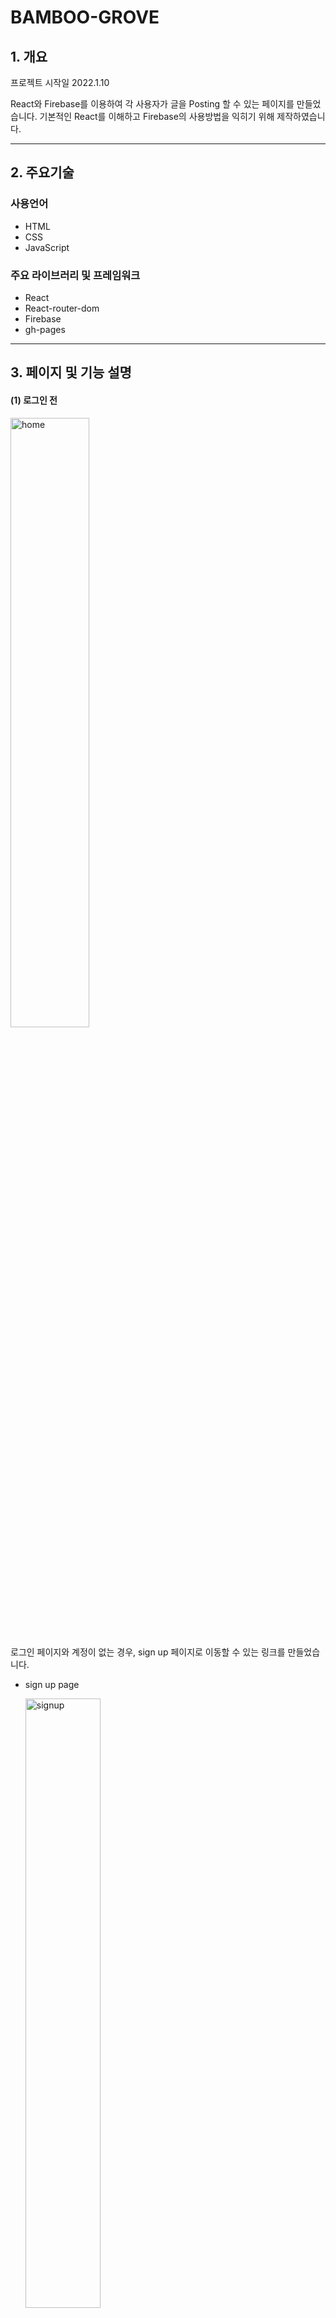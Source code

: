 # **BAMBOO-GROVE**

## **1. 개요**

프로젝트 시작일 2022.1.10

React와 Firebase를 이용하여 각 사용자가 글을 Posting 할 수 있는 페이지를 만들었습니다. 기본적인 React를 이해하고 Firebase의 사용방법을 익히기 위해 제작하였습니다.

---

## **2. 주요기술**

### 사용언어

- HTML
- CSS
- JavaScript

### 주요 라이브러리 및 프레임워크

- React
- React-router-dom
- Firebase
- gh-pages

---

## **3. 페이지 및 기능 설명**

#### (1) 로그인 전

<img src='https://user-images.githubusercontent.com/42715840/151131744-18376245-3e04-4c75-ada0-ec912142a2d0.png' alt='home' width="50%"/>

로그인 페이지와 계정이 없는 경우, sign up 페이지로 이동할 수 있는 링크를 만들었습니다.

- sign up page

  <img src='https://user-images.githubusercontent.com/42715840/151131868-9777fb68-9ba0-4025-b8ec-8df242016c4d.png' alt='signup' width='50%'/>

#### (2) 로그인 후

<img src='https://user-images.githubusercontent.com/42715840/151131797-9cacead8-2eb4-4427-b77f-4e0bdfc5c8c4.png' alt='home2' width='50%'/>

포스팅된 모든 사용자들의 글을 확인할 수 있습니다.
글을 작성하여 제출하면 작성자의 이름, 내용, 생성날짜, 수정날짜, 유저id, 유저photo 값을 가지고 생성되어 포스팅 되는 동시에 Firebase database에 저장됩니다.

로그인된 유저와 작성자가 동일한 경우, 포스팅 된 글에 수정,삭제 버튼이 표시됩니다.

#### (3) 업데이트

<img src='https://user-images.githubusercontent.com/42715840/151131872-5536eb5c-a05b-46ad-8665-21a4626a60a9.png' alt='updateModal' />
모달창을 이용하여 글을 수정할 수 있으며, 업데이트된 내용과 수정된 시간을 함께 저장합니다.

삭제버튼의 경우 window.confirm 을 이용하여 재차 확인 후 글을 삭제합니다.

#### (4) MyPostings

<img src='https://user-images.githubusercontent.com/42715840/151131833-13dbecd7-31ee-4f9c-aa41-6d6a3fc82ddd.png' alt='mypostings' width='50%'/>

사용자가 작성한 포스팅만 필터하여 보여지며 수정 및 삭제가 가능합니다.

#### (5) Profile

<img src='https://user-images.githubusercontent.com/42715840/151131860-570f5efc-cc96-4f00-b4ba-604306b8e2c8.png' alt='profile' width='50%'/>
<img src='https://user-images.githubusercontent.com/42715840/151131620-83085977-5075-4348-b4ce-03860ee6575b.png' alt='changephoto' width='50%'/>

사용자의 프로필 사진과 닉네임을 수정할 수 있습니다.
기존에 있던 사진이나 닉네임이 변경되었을 때, 업데이트 버튼이 활성화 됩니다.

---

## **4. 개선해야 될 사항**

- 로그인 인증 방법 추가(구글, 깃허브 등)
- Posting 댓글 기능
- 작성자 정보 노출 선택기능
- Redux로 최적화 및 코드 정리

